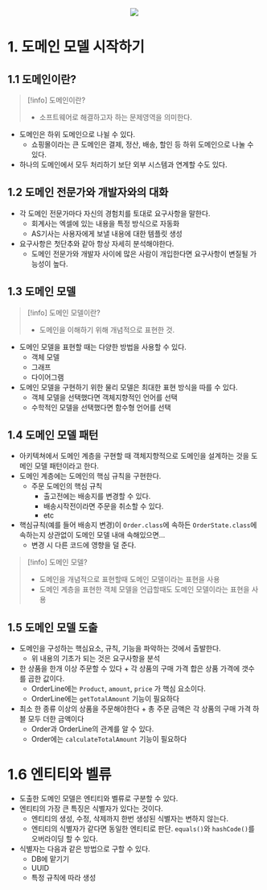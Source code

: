 <p align="center">
  <img src="https://github.com/devbelly/TIL/assets/67682840/0b619ae5-6e47-4736-8107-b4966eb7871d">
</p>

# 1. 도메인 모델 시작하기

## 1.1 도메인이란?

> [!info] 도메인이란?
> - 소프트웨어로 해결하고자 하는 문제영역을 의미한다.

- 도메인은 하위 도메인으로 나뉠 수 있다.
	- 쇼핑몰이라는 큰 도메인은 결제, 정산, 배송, 할인 등 하위 도메인으로 나눌 수 있다.
- 하나의 도메인에서 모두 처리하기 보단 외부 시스템과 연계할 수도 있다.

## 1.2 도메인 전문가와 개발자와의 대화

- 각 도메인 전문가마다 자신의 경험치를 토대로 요구사항을 말한다.
	- 회계사는 엑셀에 있는 내용을 특정 방식으로 자동화
	- AS기사는 사용자에게 보낼 내용에 대한 템플릿 생성
- 요구사항은 첫단추와 같아 항상 자세히 분석해야한다.
	- 도메인 전문가와 개발자 사이에 많은 사람이 개입한다면 요구사항이 변질될 가능성이 높다.

## 1.3 도메인 모델

> [!info] 도메인 모델이란?
> - 도메인을 이해하기 위해 개념적으로 표현한 것.

- 도메인 모델을 표현할 때는 다양한 방법을 사용할 수 있다.
	- 객체 모델
	- 그래프
	- 다이어그램
- 도메인 모델을 구현하기 위한 물리 모델은 최대한 표현 방식을 따를 수 있다.
	- 객체 모델을 선택했다면 객체지향적인 언어를 선택
	- 수학적인 모델을 선택했다면 함수형 언어를 선택

## 1.4 도메인 모델 패턴

- 아키텍쳐에서 도메인 계층을 구현할 때 객체지향적으로 도메인을 설계하는 것을 도메인 모델 패턴이라고 한다.
- 도메인 계층에는 도메인의 핵심 규칙을 구현한다.
	- 주문 도메인의 핵심 규칙
		- 출고전에는 배송지를 변경할 수 있다.
		- 배송시작전이라면 주문을 취소할 수 있다.
		- etc
- 핵심규칙(예를 들어 배송지 변경)이 `Order.class`에 속하든 `OrderState.class`에 속하는지 상관없이 도메인 모델 내애 속해있으면…
	- 변경 시 다른 코드에 영향을 덜 준다.

> [!info] 도메인 모델?
> - 도메인을 개념적으로 표현할때 도메인 모델이라는 표현을 사용
> - 도메인 계층을 표현한 객체 모델을 언급할때도 도메인 모델이라는 표현을 사용

## 1.5 도메인 모델 도출

- 도메인을 구성하는 핵심요소, 규칙, 기능을 파악하는 것에서 출발한다.
	- 위 내용의 기초가 되는 것은 요구사항을 분석
- 한 상품을 한개 이상 주문할 수 있다 + 각 상품의 구매 가격 합은 상품 가격에 갯수를 곱한 값이다.
	- OrderLine에는 `Product`, `amount`, `price` 가 핵심 요소이다.
	- OrderLine에는 `getTotalAmount` 기능이 필요하다
- 최소 한 종류 이상의 상품을 주문해야한다 + 총 주문 금액은 각 상품의 구매 가격 하블 모두 더한 금액이다
	- Order과 OrderLine의 관계를 알 수 있다.
	- Order에는 `calculateTotalAmount` 기능이 필요하다

# 1.6 엔티티와 벨류

- 도출한 도메인 모델은 엔티티와 벨류로 구분할 수 있다.
- 엔티티의 가장 큰 특징은 식별자가 있다는 것이다.
	- 엔티티의 생성, 수정, 삭제까지 한번 생성된 식별자는 변하지 않는다.
	- 엔티티의 식별자가 같다면  동일한 엔티티로 판단. `equals()`와 `hashCode()`를 오버라이딩 할 수 있다.
- 식별자는 다음과 같은 방법으로 구할 수 있다.
	- DB에 맡기기
	- UUID
	- 특정 규칙에 따라 생성
